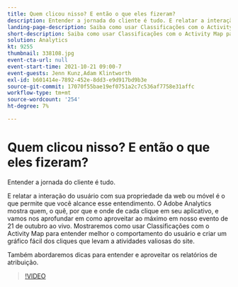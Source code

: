 ```yaml
---
title: Quem clicou nisso? E então o que eles fizeram?
description: Entender a jornada do cliente é tudo. E relatar a interação do usuário com sua propriedade da web ou móvel é o que permite que você alcance esse entendimento. O Adobe Analytics mostra quem, o quê, por que e onde de cada clique em seu aplicativo, e vamos nos aprofundar em como aproveitar ao máximo em nosso evento de 21 de outubro ao vivo. Mostraremos como usar Classificações com o Activity Map para entender melhor o comportamento do usuário e criar um gráfico fácil dos cliques que levam a atividades valiosas do site.
landing-page-description: Saiba como usar Classificações com o Activity Map para entender melhor o comportamento do usuário e criar um gráfico com os cliques que levam a atividades valiosas do site.
short-description: Saiba como usar Classificações com o Activity Map para entender melhor o comportamento do usuário e criar um gráfico com os cliques que levam a atividades valiosas do site.
solution: Analytics
kt: 9255
thumbnail: 338108.jpg
event-cta-url: null
event-start-time: 2021-10-21 09:00-7
event-guests: Jenn Kunz,Adam Klintworth
exl-id: b601414e-7892-452e-8dd3-e9d917bd9b3e
source-git-commit: 17070f55bae19ef0751a2c7c536af7758e31affc
workflow-type: tm+mt
source-wordcount: '254'
ht-degree: 7%

---
```


# Quem clicou nisso? E então o que eles fizeram?

Entender a jornada do cliente é tudo.

E relatar a interação do usuário com sua propriedade da web ou móvel é o que permite que você alcance esse entendimento. O Adobe Analytics mostra quem, o quê, por que e onde de cada clique em seu aplicativo, e vamos nos aprofundar em como aproveitar ao máximo em nosso evento de 21 de outubro ao vivo. Mostraremos como usar Classificações com o Activity Map para entender melhor o comportamento do usuário e criar um gráfico fácil dos cliques que levam a atividades valiosas do site.

Também abordaremos dicas para entender e aproveitar os relatórios de atribuição.

>[!VIDEO](https://video.tv.adobe.com/v/338108/?quality=12&learn=on)
